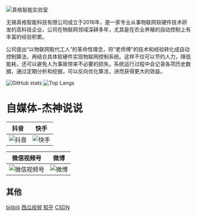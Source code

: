 ![真格智能实验室](https://zgwit.com/labs.png)


无锡真格智能科技有限公司成立于2016年，是一家专业从事物联网软硬件技术研发的高科技企业，公司在物联网领域深耕多年，尤其是在农业养殖的自动控制上有丰富的经验积累。

公司提出“以物联网取代工人”的革命性理念，将“老师傅”的技术和经验转化成自动控制算法，再结合具体软硬件实现物联网控制系统。这样不仅可以节约人力，降低能耗，还可以避免人为事故带来不必要的损失。系统运行过程中会记录各项历史数据，通过定期分析和挖掘，可以反向优化算法，进而获得更大的效益。


![GitHub stats](https://github-readme-stats.vercel.app/api?username=zgwit&show_icons=true&count_private=true)
![Top Langs](https://github-readme-stats.vercel.app/api/top-langs/?username=zgwit)


# 自媒体-杰神说说


| 抖音 | 快手 |
|----|----|
| ![抖音](https://iot-master.com/douyin.jpg) | ![快手](https://iot-master.com/kuaishou.jpg) |

| 微信视频号 | 微博 |
|----|----|
| ![微信视频号](https://iot-master.com/wxvideo.jpg) | ![微博](https://iot-master.com/weibo.jpg) |

## 其他
[bilibili](https://space.bilibili.com/535784148)
[西瓜视频](https://www.ixigua.com/home/3589284676766008)
[知乎](https://www.zhihu.com/people/honey-dog)
[CSDN](https://blog.csdn.net/rudern)

